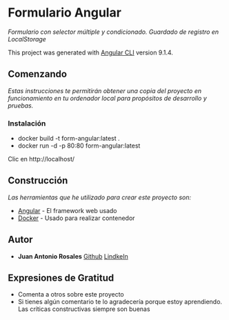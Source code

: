 # Formulario Angular

_Formulario con selector múltiple y condicionado. Guardado de registro en LocalStorage_

This project was generated with [Angular CLI](https://github.com/angular/angular-cli) version 9.1.4.

## Comenzando

_Estas instrucciones te permitirán obtener una copia del proyecto en funcionamiento en tu ordenador local para propósitos de desarrollo y pruebas._

### Instalación

- docker build -t form-angular:latest .
- docker run -d -p 80:80 form-angular:latest

Clic en http://localhost/

## Construcción

_Las herramientas que he utilizado para crear este proyecto son:_

- [Angular](https://cli.angular.io/) - El framework web usado
- [Docker](http://www.docker.io) - Usado para realizar contenedor

## Autor

- **Juan Antonio Rosales**
  [Github](https://github.com/juanrosalesperez)
  [LindkeIn](https://www.linkedin.com/in/juan-antonio-rosales-perez/)

## Expresiones de Gratitud

- Comenta a otros sobre este proyecto
- Si tienes algún comentario te lo agradecería porque estoy aprendiendo. Las críticas constructivas siempre son buenas
